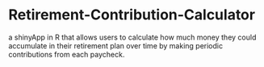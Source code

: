 # Retirement-Contribution-Calculator
a shinyApp in R that allows users to calculate how much money they could accumulate in their retirement plan over time by making periodic contributions from each paycheck.
